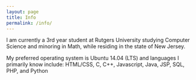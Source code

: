 ```yaml
---
layout: page
title: Info
permalink: /info/
---
```


I am currently a 3rd year student at Rutgers University studying Computer Science
and minoring in Math, while residing in the state of New Jersey.

My preferred operating system is Ubuntu 14.04 (LTS) and
languages I primarily know include: HTML/CSS, C, C++, Javascript, Java, JSP, SQL, PHP, and Python